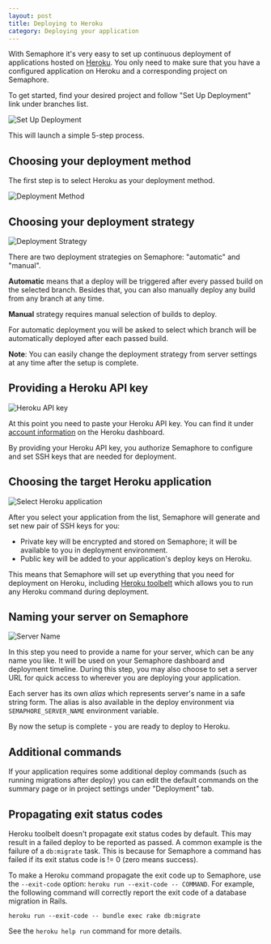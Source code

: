 ```yaml
---
layout: post
title: Deploying to Heroku
category: Deploying your application
---
```


With Semaphore it's very easy to set up continuous deployment of applications
hosted on [Heroku](https://www.heroku.com/). You only need to make sure that you
have a configured application on Heroku and a corresponding project on
Semaphore.

To get started, find your desired project and follow "Set Up Deployment" link
under branches list.

<img src="/docs/assets/img/deploying-to-heroku/set-up-deployment.png" alt="Set Up Deployment" class="img-responsive img-bordered">

This will launch a simple 5-step process.

## Choosing your deployment method

The first step is to select Heroku as your deployment method.

<img src="/docs/assets/img/deployment-method.png" alt="Deployment Method" class="img-responsive img-bordered">

## Choosing your deployment strategy

<img src="/docs/assets/img/deploying-to-heroku/deployment-strategy.png" alt="Deployment Strategy" class="img-responsive img-bordered">

There are two deployment strategies on Semaphore: "automatic" and "manual".

**Automatic** means that a deploy will be triggered after every passed build on
the selected branch. Besides that, you can also manually deploy any build from
any branch at any time.

**Manual** strategy requires manual selection of builds to deploy.

For automatic deployment you will be asked to select which branch will be
automatically deployed after each passed build.

**Note**: You can easily change the deployment strategy from server settings at
any time after the setup is complete.

## Providing a Heroku API key

<img src="/docs/assets/img/deploying-to-heroku/heroku-api-key.png" alt="Heroku API key" class="img-responsive img-bordered">

At this point you need to paste your Heroku API key. You can find it under
[account information](https://dashboard.heroku.com/account) on the Heroku
dashboard.

By providing your Heroku API key, you authorize Semaphore to configure and set
SSH keys that are needed for deployment.

## Choosing the target Heroku application

<img src="/docs/assets/img/deploying-to-heroku/select-heroku-application.png" alt="Select Heroku application" class="img-responsive img-bordered">

After you select your application from the list, Semaphore will generate and set
new pair of SSH keys for you:

- Private key will be encrypted and stored on Semaphore; it will be available to
you in deployment environment.
- Public key will be added to your application's deploy keys on Heroku.

This means that Semaphore will set up everything that you need for deployment on
Heroku, including [Heroku toolbelt](https://toolbelt.heroku.com) which allows
you to run any Heroku command during deployment.

## Naming your server on Semaphore

<img src="/docs/assets/img/deploying-to-heroku/server-name.png" alt="Server Name" class="img-responsive img-bordered">

In this step you need to provide a name for your server, which can be any name
you like. It will be used on your Semaphore dashboard and deployment timeline.
During this step, you may also choose to set a server URL for quick access to
wherever you are deploying your application.

Each server has its own _alias_ which represents server's name in a safe string
form. The alias is also available in the deploy environment via
`SEMAPHORE_SERVER_NAME` environment variable.

By now the setup is complete - you are ready to deploy to Heroku.

## Additional commands

If your application requires some additional deploy commands (such as running
migrations after deploy) you can edit the default commands on the summary
page or in project settings under "Deployment" tab.

## Propagating exit status codes

Heroku toolbelt doesn't propagate exit status codes by default. This may result
in a failed deploy to be reported as passed. A common example is the failure of
a `db:migrate` task. This is because for Semaphore a command has failed if its
exit status code is != 0 (zero means success).

To make a Heroku command propagate the exit code up to Semaphore, use the
`--exit-code` option: `heroku run --exit-code -- COMMAND`.
For example, the following command will correctly report the exit code of a
database migration in Rails.

```
heroku run --exit-code -- bundle exec rake db:migrate
```

See the `heroku help run` command for more details.
